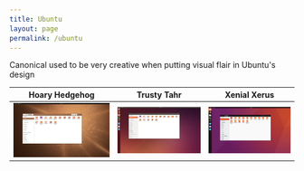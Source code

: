 ```yaml
---
title: Ubuntu
layout: page
permalink: /ubuntu
---
```


Canonical used to be very creative when putting visual flair in Ubuntu's design

| Hoary Hedgehog | Trusty Tahr | Xenial Xerus |
| --- | --- | --- |
| ![human-theme](resources/screenshots/ubuntu-5.04/hoary_1.png) | ![ambiance-theme](resources/screenshots/ubuntu-14.04/trusty_1.png) | ![mir](resources/screenshots/ubuntu-16.04/xenial_1.png) |
